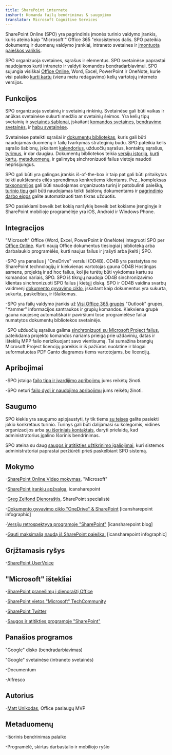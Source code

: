 ```yaml
---
title: SharePoint internete
inshort: Komanda failų bendrinimas & saugojimo
translator: Microsoft Cognitive Services
---
```



SharePoint Online (SPO) yra pagrindinis įmonės turinio valdymo įrankis, kuris ateina kaip "Microsoft'" Office 365 "ekosistemos dalis. SPO pateikia dokumentų ir duomenų valdymo įrankiai, intraneto svetaines ir [įmontuotą paieškos variklis](http://icsh.pt/HowToSPSearch).

SPO organizuoja svetaines, sąrašus ir elementus. SPO svetainėse paprastai naudojamos kurti intraneto ir valdyti komandos bendradarbiavimui. SPO sujungia visiškai [Office Online](https://technet.microsoft.com/en-us/library/word-online-service-description.aspx), Word, Excel, PowerPoint ir OneNote, kurie visi palaiko [kurti kartu](http://icsh.pt/CoAuthoring) (vienu metu redagavimo) kelių vartotojų interneto versijos.

Funkcijos
---------

SPO organizuoja svetainių ir svetainių rinkinių. Svetainėse gali būti vaikas ir anūkas svetainėse sukurti medžio ar svetainių šeimos. Yra kelių tipų svetainių ir [svetainės šablonai](https://support.office.com/en-us/article/Using-templates-to-create-different-kinds-of-SharePoint-sites-449eccec-ff99-4cf3-b62e-dcfee37e8da4), įskaitant [komandos svetaines](https://support.office.com/en-us/article/what-is-a-sharepoint-team-site-75545757-36c3-46a7-beed-0aaa74f0401e), [bendravimo svetainės](https://support.office.com/en-us/article/what-is-a-sharepoint-communication-site-94a33429-e580-45c3-a090-5512a8070732), ir [habų svetainėse](https://docs.microsoft.com/en-us/sharepoint/dev/features/hub-site/hub-site-overview).

Svetainėse pateikti sąrašai ir [dokumentų bibliotekas](http://icsh.pt/SPDocLibs), kuris gali būti naudojamas duomenų ir failų tvarkymas strateginių būdu. SPO pateikia kelis sąrašo šablonų, įskaitant [kalendorius](https//icsh.pt/SPCalendars), užduočių sąrašus, kontaktų sąrašus, [tyrimus](http://icsh.pt/SPSurveyIntro), ir dar daugiau. Dokumentų bibliotekos teikia [versijų istoriją](http://icsh.pt/VersionHistory), [kurti kartu](http://icsh.pt/CoAuthoring), [metaduomenų](http://icsh.pt/MetadataGuide), ir galimybę sinchronizuoti failus vietoje naudoti neprisijungus.

SPO gali būti yra galingas įrankis iš-of-the-box ir taip pat gali būti pritaikytas teikti aukštesnės eilės sprendimus konkretiems klientams. Pvz., kompleksas [taksonomijos](http://sharepointmaven.com/2-ways-to-design-sharepoint-taxonomy-for-an-organization/) gali būti naudojamas organizuota turinį ir patobulinti paiešką, [turinio tipų](https://technet.microsoft.com/en-us/library/cc262735.aspx) gali būti naudojamas teikti šablonų dokumentams ir [pagrindinio darbo eigos](http://sharepointmaven.com/4-things-to-do-before-creating-a-workflow-in-sharepoint-and-office-365/) galite automatizuoti tam tikras užduotis.

SPO pasiekiami beveik bet kokią naršyklę beveik bet kokiame įrenginyje ir SharePoint mobilioje programėlėje yra iOS, Android ir Windows Phone.

Integracijos
---------

"Microsoft" Office (Word, Excel, PowerPoint ir OneNote) integruoti SPO per [Office Online](https://technet.microsoft.com/en-us/library/word-online-service-description.aspx). Kurti naują Office dokumentus tiesiogiai į biblioteką arba darbalaukio programėlės, kurti naujus failus ir įrašyti arba įkelti į SPO.

-SPO yra panašus į "OneDrive" verslui (OD4B). OD4B yra pastatytas ne SharePoint technologijų ir kiekvienas vartotojas gauna OD4B Hostingas asmens, projektą ir ad hoc failus, kol jie turėtų būti vykdomas kartu su komandos nariais, SPO. SPO iš tikrųjų naudoja OD4B sinchronizavimo klientas sinchronizuoti SPO failus į kietąjį diską. SPO ir OD4B vaidina svarbų vaidmenį [dokumento gyvavimo ciklo](http://icsh.pt/DocCircleOfLife), įskaitant kaip dokumentus yra sukurta, sukurta, paskelbtas, ir išlaikomas.

-SPO yra failų valdymo įrankis už [Visi Office 365 grupės](http://icsh.pt/O365groups) "Outlook" grupes, "Yammer" informacijos santraukos ir grupių komandos. Kiekviena grupė gauna naujesnę automatiškai ir paviršiumi tose programėlėse failai numatytos dokumentų bibliotekos svetainėje.

-SPO užduočių sąrašus galima [sinchronizuoti su Microsoft Project failus](http://icsh.pt/MPPtoSharePoint), pateikdama projekto komandos nariams prieigą prie uždavinių, datas ir išteklių MPP failo nerizikuojant savo vientisumą. Tai sumažina brangių Microsoft Project licencijų poreikis ir iš pažiūros nuolatine ir blogai suformatuotas PDF Ganto diagramos tiems vartotojams, be licencijų.

Apribojimai
---------

-SPO įstaiga [failo tipą ir įvardijimo apribojimų](http://icsh.pt/SPFileTypeLimits) jums reikėtų žinoti.

-SPO neturi [failo dydį ir naudojimo apribojimų](http://icsh.pt/SPUseLimits) jums reikėtų žinoti.

Saugumo
---------

SPO kiekis yra saugumo apipjaustyti, ty tik tiems [su teises](http://icsh.pt/PermissionsInSP) galite pasiekti jokio konkretaus turinio. Turinys gali būti dalijamasi su kolegomis, vidines organizacijos arba [su išoriniais kontaktais](http://icsh.pt/ExternalSharing), daryti prielaidą, kad administratorius įgalino Išorinis bendrinimas.

SPO ateina su daug [saugos ir atitikties užtikrinimo įgaliojimai](https://blogs.technet.microsoft.com/wbaer/2017/03/13/security-and-compliance-in-sharepoint-online-and-onedrive-for-business/), kuri sistemos administratoriai paprastai peržiūrėti prieš paskelbiant SPO sistemą.

Mokymo
---------

-[SharePoint Online Video mokymas](https://support.office.com/en-us/article/SharePoint-Online-video-training-cb8ef501-84db-4427-ac77-ec2009fb8e23?ui=en-US&rs=en-US&ad=US), "Microsoft"

-[SharePoint įrankių apžvalga](http://icansharepoint.com/tools), icansharepoint

-[Greg Zelfond Dienoraštis](http://sharepointmaven.com/blog-sharepoint-best-practices/), SharePoint specialistė

-[Dokumento gyvavimo ciklo "OneDrive" & SharePoint](http://icsh.pt/DocCircleOfLife) \[icansharepoint
    infographic\]

-[Versijų retrospektyva programoje "SharePoint"](http://icsh.pt/VersionHistory)
    \[icansharepoint blog\]

-[Gauti maksimalią naudą iš SharePoint
    paieška:](http://icsh.pt/HowToSPSearch) \[icansharepoint infographic\]

Grįžtamasis ryšys
---------

-[SharePoint UserVoice](https://sharepoint.uservoice.com/)

"Microsoft" ištekliai
---------

-[SharePoint pranešimų į dienoraštį Office](https://blogs.office.com/en-us/sharepoint/)

-[SharePoint vietos "Microsoft" TechCommunity](https://techcommunity.microsoft.com/t5/SharePoint/bd-p/SharePoint_General)

-[SharePoint Twitter](https://twitter.com/sharepoint)

-[Saugos ir atitikties programoje "SharePoint"](https://blogs.technet.microsoft.com/wbaer/2017/03/13/security-and-compliance-in-sharepoint-online-and-onedrive-for-business/)


Panašios programos
--------------------

"Google" disko (bendradarbiavimas)

"Google" svetainėse (intraneto svetainės)

-Documentum

-Alfresco

Autorius
---------

-[Matt Unikodas](https://www.linkedin.com/in/thatmattwade/), Office paslaugų MVP

Metaduomenų
--------

-Išorinis bendrinimas palaiko

-Programėlė, skirtas darbastalio ir mobiliojo ryšio

